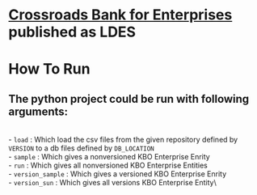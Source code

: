 # [Crossroads Bank for Enterprises](https://economie.fgov.be/en/themes/enterprises/crossroads-bank-enterprises/services-everyone/public-data-available-reuse/cbe-open-data) published as LDES
# How To Run

## The python project could be run with following arguments:
\
    - ```load``` : Which load the csv files from the given repository defined by ```VERSION``` to a db files defined by ``DB_LOCATION``\
    - ```sample``` : Which gives a nonversioned KBO Enterprise Enrity\
    - ```run``` : Which gives all nonversioned KBO Enterprise Entities \
    - ```version_sample``` : Which gives a versioned KBO Enterprise Enrity\
    - ```version_sun``` : Which gives all versions KBO Enterprise Entity\